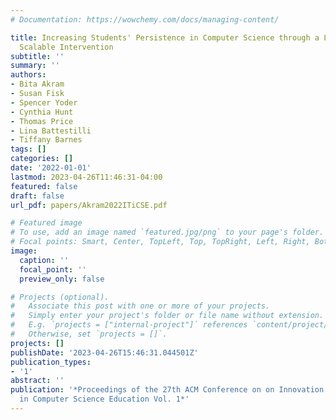 ```yaml
---
# Documentation: https://wowchemy.com/docs/managing-content/

title: Increasing Students' Persistence in Computer Science through a Lightweight
  Scalable Intervention
subtitle: ''
summary: ''
authors:
- Bita Akram
- Susan Fisk
- Spencer Yoder
- Cynthia Hunt
- Thomas Price
- Lina Battestilli
- Tiffany Barnes
tags: []
categories: []
date: '2022-01-01'
lastmod: 2023-04-26T11:46:31-04:00
featured: false
draft: false
url_pdf: papers/Akram2022ITiCSE.pdf

# Featured image
# To use, add an image named `featured.jpg/png` to your page's folder.
# Focal points: Smart, Center, TopLeft, Top, TopRight, Left, Right, BottomLeft, Bottom, BottomRight.
image:
  caption: ''
  focal_point: ''
  preview_only: false

# Projects (optional).
#   Associate this post with one or more of your projects.
#   Simply enter your project's folder or file name without extension.
#   E.g. `projects = ["internal-project"]` references `content/project/deep-learning/index.md`.
#   Otherwise, set `projects = []`.
projects: []
publishDate: '2023-04-26T15:46:31.044501Z'
publication_types:
- '1'
abstract: ''
publication: '*Proceedings of the 27th ACM Conference on on Innovation and Technology
  in Computer Science Education Vol. 1*'
---
```

